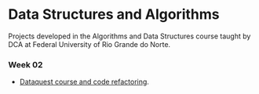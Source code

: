 # Data Structures and Algorithms
Projects developed in the Algorithms and Data Structures course taught by DCA at Federal University of Rio Grande do Norte.

### Week 02
- [Dataquest course and code refactoring](./week-02/). 

